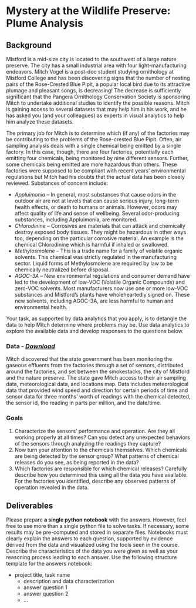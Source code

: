 # Mystery at the Wildlife Preserve: Plume Analysis

## Background
Mistford is a mid-size city is located to the southwest of a large nature preserve. The city has a small industrial area with four light-manufacturing endeavors.  Mitch Vogel is a post-doc student studying ornithology at Mistford College and has been discovering signs that the number of nesting pairs of the Rose-Crested Blue Pipit, a popular local bird due to its attractive plumage and pleasant songs, is decreasing! The decrease is sufficiently significant that the Pangera Ornithology Conservation Society is sponsoring Mitch to undertake additional studies to identify the possible reasons. Mitch is gaining access to several datasets that may help him in his work, and he has asked you (and your colleagues) as experts in visual analytics to help him analyze these datasets.

The primary job for Mitch is to determine which (if any) of the factories may be contributing to the problems of the Rose-crested Blue Pipit. Often, air sampling analysis deals with a single chemical being emitted by a single factory. In this case, though, there are four factories, potentially each emitting four chemicals, being monitored by nine different sensors. Further, some chemicals being emitted are more hazardous than others. These factories were supposed to be compliant with recent years’ environmental regulations but Mitch had his doubts that the actual data has been closely reviewed. Substances of concern include:

* *Appluimonia* – In general, most substances that cause odors in the outdoor air are not at levels that can cause serious injury, long-term health effects, or death to humans or animals. However, odors may affect quality of life and sense of wellbeing. Several odor-producing substances, including Appluimonia, are monitored.
* *Chlorodinine* – Corrosives are materials that can attack and chemically destroy exposed body tissues. They might be hazardous in other ways too, depending on the particular corrosive material. An example is the chemical Chlorodinine which is harmful if inhaled or swallowed.
* *Methylosmolene* – This is a trade name for a family of volatile organic solvents. This chemical was strictly regulated in the manufacturing sector. Liquid forms of Methylosmolene are required by law to be chemically neutralized before disposal.
* *AGOC-3A* – New environmental regulations and consumer demand have led to the development of low-VOC (Volatile Organic Compounds) and zero-VOC solvents. Most manufacturers now use one or more low-VOC substances and Mistford’s plants have wholeheartedly signed on. These new solvents, including AGOC-3A, are less harmful to human and environmental health.

Your task, as supported by data analytics that you apply, is to detangle the data to help Mitch determine where problems may be. Use data analytics to explore the available data and develop responses to the questions below. 

### Data - *[Download](https://github.com/emmanueliarussi/DataScienceCapstone/tree/master/7_FinalProjects/MysteryWildlifePreserve/data/task2.zip)*

Mitch discovered that the state government has been monitoring the gaseous effluents from the factories through a set of sensors, distributed around the factories, and set between the smokestacks, the city of Mistford and the nature preserve. The state gave Mitch access to their air sampling data, meteorological data, and locations map. Data includes meteorological data that provided wind speed and direction for certain periods of time and sensor data for three months’ worth of readings with the chemical detected, the sensor id, the reading in parts per million, and the
date/time. 

### Goals

1. Characterize the sensors’ performance and operation. Are they all working properly at all times? Can you detect any unexpected behaviors of the sensors through analyzing the readings they capture?
2. Now turn your attention to the chemicals themselves. Which chemicals are being detected by the sensor group? What patterns of chemical releases do you see, as being reported in the data? 
3. Which factories are responsible for which chemical releases? Carefully describe how you determined this using all the data you have available. For the factories you identified, describe any observed patterns of operation revealed in the data.

## Deliverables

Please prepare __a single python notebook__ with the answers. However, feel free to use more than a single python file to solve tasks. If necessary, some results may be pre-computed and stored in separate files. Notebooks must clearly explain the answers to each question, supported by evidence derived from the data and visualized using the tools seen in the course. Describe the characteristics of the data you were given as well as your reasoning process leading to each answer. Use the following structure template for the answers notebook:

- project title, task name
    - description and data characterization 
    - answer question 1
    - answer question 2
    - ...

